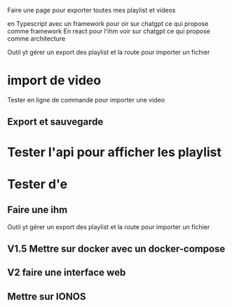 Faire une page pour exporter toutes mes playlist et videos

en Typescript avec un framework pour oir sur chatgpt ce qui propose comme framework
En react pour l'ihm voir sur chatgpt ce qui propose comme architecture

Outil yt gérer un export des playlist et la route pour importer un fichier

# import de video

Tester en ligne de commande pour importer une video

## Export et sauvegarde

# Tester l'api pour afficher les playlist

# Tester d'e

## Faire une ihm

Outil yt gérer un export des playlist et la route pour importer un fichier

## V1.5 Mettre sur docker avec un docker-compose

## V2 faire une interface web

## Mettre sur IONOS
